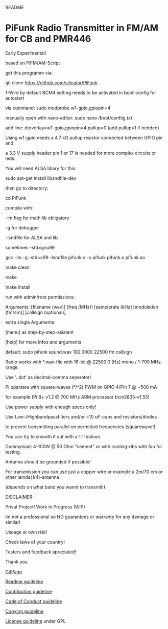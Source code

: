 README

# PiFunk Radio Transmitter in FM/AM for CB and PMR446 

Early Experimental! 

based on PiFM/AM-Script

get this programm via: 

git clone https://github.com/silicator/PiFunk

1-Wire by default BCM4 setting needs to be activated in boot-config for autostart

via command: sudo modprobe w1-gpio,gpiopin=4 

manually open with nano-editor: sudo nano /boot/confiig.txt

add line: dtoverlay=w1-gpio,gpiopin=4,pullup=0 (add pullup=1 if nedded)

Using w1-gpio needs a 4.7 kΩ pullup resistor connected between GPIO pin and

a 3.3 V supply header pin 1 or 17 is needed for more complex circuits or leds.

You will need ALSA libary for this:

sudo apt-get install libsndfile-dev

then go to directory:

cd PiFunk

compile with:

-lm flag for math lib obligatory

-g for debugger

-lsndfile for ALSA snd lib

sometimes -std=gnu99 

gcc -lm -g -std=c99 -lsndfile pifunk.c -o pifunk pifunk.o pifunk.so 

make clean

make

make install

run with admin/root permissions:

Arguments: [filename (wav)] [freq (MHz)] [samplerate (kHz] [modulation (fm/am)] [callsign (optional)] 

extra single Arguments:

[menu] as step-by-step-asistent

[help] for more infos and arguments

default: sudo pifunk sound.wav 100.0000 22500 fm callsign

Radio works with *.wav-file with 16-bit @ 22500.0 [Hz] mono / 1-700 MHz range.

Use '. dot' as decimal-comma seperator! 

Pi oparates with square-waves (²/^2) PWM on GPIO 4/Pin 7 @ ~500 mA 

for example (Pi B+ v1.2 @ 700 MHz ARM processor bcm2835-v1.55)

Use power supply with enough specs only! 

Use Low-/Highbandpassfilters and/or ~10 uF-caps and resistors/diodes 

to prevent transmitting parallel on permitted frequencies (squarewave!).

You can try to smooth it out with a 1:1-baloon.

Dummyload: 4-100W @ 50 Ohm "cement" or with cooling-ribs with fan for testing.

Antanna should be grounded if possible!

For transmission you can use just a copper wire or example a 2m/70 cm or other lamda(1/4)-antenna

(depends on what band you wannt to transmit!)


DISCLAIMER:

Privat Project! Work in Progress (WiP)

Im not a professional so NO guarantees or warranty for any damage or similar!

Useage at own risk!

Check laws of your country! 


Testers and feedback apreciated!

Thank you

[GitPage](https://silicator.github.io/PiFunk/)

[Readme guideline](README.md)

[Contribution guideline](docs/CONTRIBUTING.md)

[Code of Conduct guideline](docs/CODE_OF_CONDUCT.md)

[Copying guideline](docs/COPYING.md)

[License guideline](docs/LICENSE.md) under GPL
